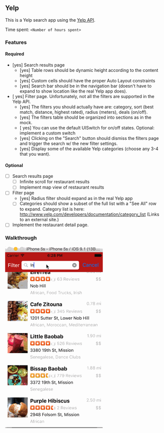 ## Yelp

This is a Yelp search app using the [Yelp API](http://developer.rottentomatoes.com/docs/read/JSON).

Time spent: `<Number of hours spent>`

### Features

#### Required

- [yes] Search results page
   - [yes] Table rows should be dynamic height according to the content height
   - [yes] Custom cells should have the proper Auto Layout constraints
   - [yes] Search bar should be in the navigation bar (doesn't have to expand to show location like the real Yelp app does).
- [ yes] Filter page. Unfortunately, not all the filters are supported in the Yelp API.
   - [yes] The filters you should actually have are: category, sort (best match, distance, highest rated), radius (meters), deals (on/off).
   - [yes] The filters table should be organized into sections as in the mock.
   - [ yes] You can use the default UISwitch for on/off states. Optional: implement a custom switch
   - [yes] Clicking on the "Search" button should dismiss the filters page and trigger the search w/ the new filter settings.
   - [yes] Display some of the available Yelp categories (choose any 3-4 that you want).

#### Optional

- [ ] Search results page
   - [ ] Infinite scroll for restaurant results
   - [ ] Implement map view of restaurant results
- [ ] Filter page
   - [yes] Radius filter should expand as in the real Yelp app
   - [ ] Categories should show a subset of the full list with a "See All" row to expand. Category list is here: http://www.yelp.com/developers/documentation/category_list (Links to an external site.)
- [ ] Implement the restaurant detail page.

### Walkthrough

![Video Walkthrough](https://github.com/jrshah/hw2_yelp/blob/master/yelp.gif)



